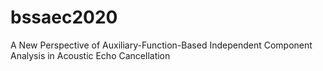 # bssaec2020
A New Perspective of Auxiliary-Function-Based Independent Component Analysis in Acoustic Echo Cancellation
